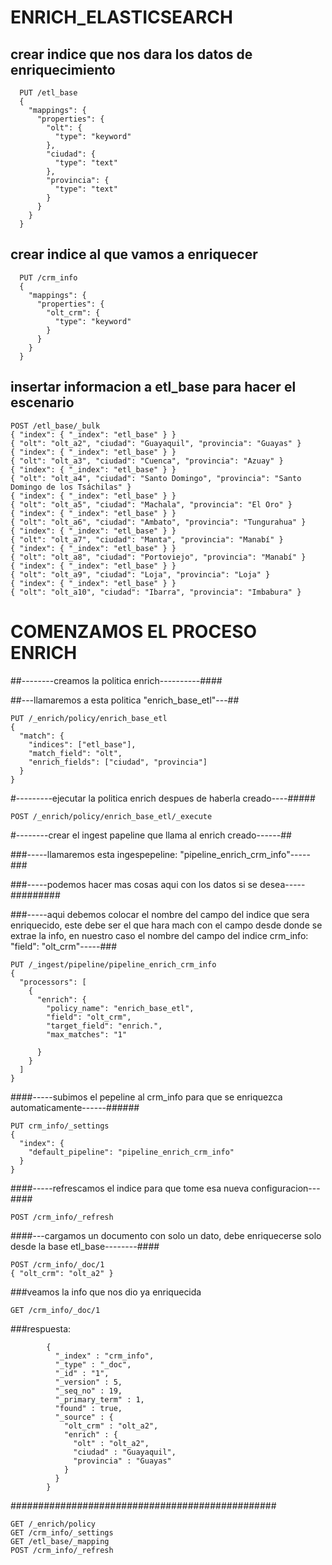 # ENRICH_ELASTICSEARCH


## crear indice que nos dara los datos de enriquecimiento ##


      PUT /etl_base
      {
        "mappings": {
          "properties": {
            "olt": {
              "type": "keyword"
            },
            "ciudad": {
              "type": "text"
            },
            "provincia": {
              "type": "text"
            }
          }
        }
      }
      
## crear indice al que vamos a enriquecer

      PUT /crm_info
      {
        "mappings": {
          "properties": {
            "olt_crm": {
              "type": "keyword"
            }
          }
        }
      }

## insertar informacion a etl_base para hacer el escenario


    POST /etl_base/_bulk
    { "index": { "_index": "etl_base" } }
    { "olt": "olt_a2", "ciudad": "Guayaquil", "provincia": "Guayas" }
    { "index": { "_index": "etl_base" } }
    { "olt": "olt_a3", "ciudad": "Cuenca", "provincia": "Azuay" }
    { "index": { "_index": "etl_base" } }
    { "olt": "olt_a4", "ciudad": "Santo Domingo", "provincia": "Santo Domingo de los Tsáchilas" }
    { "index": { "_index": "etl_base" } }
    { "olt": "olt_a5", "ciudad": "Machala", "provincia": "El Oro" }
    { "index": { "_index": "etl_base" } }
    { "olt": "olt_a6", "ciudad": "Ambato", "provincia": "Tungurahua" }
    { "index": { "_index": "etl_base" } }
    { "olt": "olt_a7", "ciudad": "Manta", "provincia": "Manabí" }
    { "index": { "_index": "etl_base" } }
    { "olt": "olt_a8", "ciudad": "Portoviejo", "provincia": "Manabí" }
    { "index": { "_index": "etl_base" } }
    { "olt": "olt_a9", "ciudad": "Loja", "provincia": "Loja" }
    { "index": { "_index": "etl_base" } }
    { "olt": "olt_a10", "ciudad": "Ibarra", "provincia": "Imbabura" }



# COMENZAMOS EL PROCESO ENRICH #

##--------creamos la politica enrich----------####

##---llamaremos a esta politica "enrich_base_etl"---##


    PUT /_enrich/policy/enrich_base_etl
    {
      "match": {
        "indices": ["etl_base"],
        "match_field": "olt",
        "enrich_fields": ["ciudad", "provincia"]
      }
    }
    
#---------ejecutar la politica enrich despues de haberla creado----#####

    POST /_enrich/policy/enrich_base_etl/_execute


#--------crear el ingest papeline que llama al enrich creado------##

###-----llamaremos esta ingespepeline: "pipeline_enrich_crm_info"-----###

###-----podemos hacer mas cosas aqui con los datos si se desea-----#########

###-----aqui debemos colocar el nombre del campo del indice que sera enriquecido, este debe ser el que hara mach con el campo desde donde se extrae la info, en nuestro caso el nombre del campo del indice crm_info: "field": "olt_crm"-----###

    PUT /_ingest/pipeline/pipeline_enrich_crm_info
    {
      "processors": [
        {
          "enrich": {
            "policy_name": "enrich_base_etl",
            "field": "olt_crm",
            "target_field": "enrich.",
            "max_matches": "1"
            
          }
        }
      ]
    }
####-----subimos el pepeline al crm_info para que se enriquezca automaticamente------######

    PUT crm_info/_settings
    {
      "index": {
        "default_pipeline": "pipeline_enrich_crm_info"
      }
    }

####-----refrescamos el indice para que tome esa nueva configuracion---####

    POST /crm_info/_refresh
####---cargamos un documento con solo un dato, debe enriquecerse solo desde la base etl_base--------####

    POST /crm_info/_doc/1
    { "olt_crm": "olt_a2" }
    
###veamos la info que nos dio ya enriquecida

    GET /crm_info/_doc/1
    
###respuesta:

            {
              "_index" : "crm_info",
              "_type" : "_doc",
              "_id" : "1",
              "_version" : 5,
              "_seq_no" : 19,
              "_primary_term" : 1,
              "found" : true,
              "_source" : {
                "olt_crm" : "olt_a2",
                "enrich" : {
                  "olt" : "olt_a2",
                  "ciudad" : "Guayaquil",
                  "provincia" : "Guayas"
                }
              }
            }


################################################

    GET /_enrich/policy
    GET /crm_info/_settings
    GET /etl_base/_mapping
    POST /crm_info/_refresh

